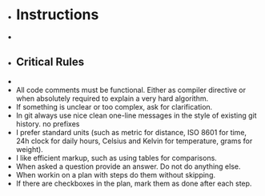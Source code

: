 - # Instructions
- 
- ## Critical Rules
- 
- All code comments must be functional. Either as compiler directive or when absolutely required to explain a very hard algorithm.
- If something is unclear or too complex, ask for clarification.
- In git always use nice clean one-line messages in the style of existing git history. no prefixes
- I prefer standard units (such as metric for distance, ISO 8601 for time, 24h clock for daily hours, Celsius and Kelvin for temperature, grams for weight).
- I like efficient markup, such as using tables for comparisons.
- When asked a question provide an answer. Do not do anything else.
- When workin on a plan with steps do them without skipping.
- If there are checkboxes in the plan, mark them as done after each step.


